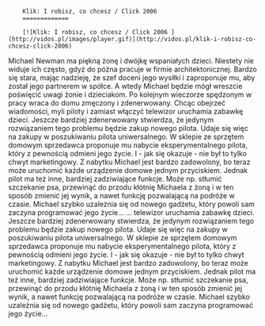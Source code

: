 
        Klik: I robisz, co chcesz / Click 2006 
        =============
        
        [![Klik: I robisz, co chcesz / Click 2006 ](http://vidos.pl/images/player.gif)](http://vidos.pl/klik-i-robisz-co-chcesz-click-2006)
        
        
 Michael Newman ma piękną żonę i dwójkę wspaniałych dzieci. Niestety nie widuje ich często, gdyż do późna pracuje w firmie architektonicznej. Bardzo się stara, mając nadzieję, że szef doceni jego wysiłki i zaproponuje mu, aby został jego partnerem w spółce. A wtedy Michael będzie mógł wreszcie poświęcić  uwagi żonie i dzieciakom. Po kolejnym wieczorze spędzonym w pracy wraca do domu zmęczony i zdenerwowany. Chcąc obejrzeć wiadomości, myli piloty i zamiast włączyć telewizor uruchamia zabawkę dzieci. Jeszcze bardziej zdenerwowany stwierdza, że jedynym rozwiązaniem tego problemu będzie zakup nowego pilota. Udaje się więc na zakupy w poszukiwaniu pilota uniwersalnego. W sklepie ze sprzętem domowym sprzedawca proponuje mu nabycie eksperymentalnego pilota, który z pewnością odmieni jego życie. I - jak się okazuje - nie był to tylko chwyt marketingowy. Z nabytku Michael jest bardzo zadowolony, bo teraz może uruchomić każde urządzenie domowe jednym przyciskiem. Jednak pilot ma też inne, bardziej zadziwiające funkcje. Może np. stłumić szczekanie psa, przewinąć do przodu kłótnię Michaela z żoną i w ten sposób zmienić jej wynik, a nawet funkcję pozwalającą na podróże w czasie. Michael szybko uzależnia się od nowego gadżetu, który powoli sam zaczyna programować jego życie...  ... telewizor uruchamia zabawkę dzieci. Jeszcze bardziej zdenerwowany stwierdza, że jedynym rozwiązaniem tego problemu będzie zakup nowego pilota. Udaje się więc na zakupy w poszukiwaniu pilota uniwersalnego. W sklepie ze sprzętem domowym sprzedawca proponuje mu nabycie eksperymentalnego pilota, który z pewnością odmieni jego życie. I - jak się okazuje - nie był to tylko chwyt marketingowy. Z nabytku Michael jest bardzo zadowolony, bo teraz może uruchomić każde urządzenie domowe jednym przyciskiem. Jednak pilot ma też inne, bardziej zadziwiające funkcje. Może np. stłumić szczekanie psa, przewinąć do przodu kłótnię Michaela z żoną i w ten sposób zmienić jej wynik, a nawet funkcję pozwalającą na podróże w czasie. Michael szybko uzależnia się od nowego gadżetu, który powoli sam zaczyna programować jego życie...
    